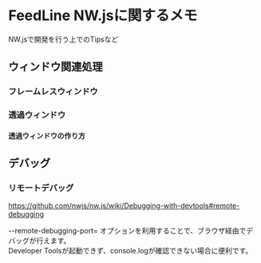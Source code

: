# FeedLine NW.jsに関するメモ
NW.jsで開発を行う上でのTipsなど

## ウィンドウ関連処理

### フレームレスウィンドウ

### 透過ウィンドウ

#### 透過ウィンドウの作り方


## デバッグ
### リモートデバッグ
<https://github.com/nwjs/nw.js/wiki/Debugging-with-devtools#remote-debugging>

--remote-debugging-port= オプションを利用することで、ブラウザ経由でデバッグが行えます。  
Developer Toolsが起動できず、console.logが確認できない場合に便利です。
